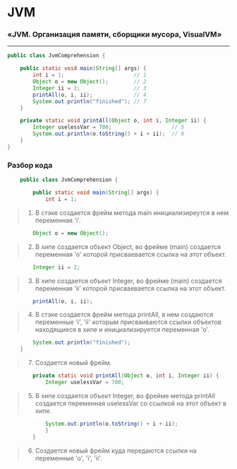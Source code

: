 # JVM
### «JVM. Организация памяти, сборщики мусора, VisualVM»
------------------------------------------------------------------
~~~java
public class JvmComprehension {

    public static void main(String[] args) {
        int i = 1;                      // 1
        Object o = new Object();        // 2
        Integer ii = 2;                 // 3
        printAll(o, i, ii);             // 4
        System.out.println("finished"); // 7
    }

    private static void printAll(Object o, int i, Integer ii) {
        Integer uselessVar = 700;                   // 5
        System.out.println(o.toString() + i + ii);  // 6
    }
}
~~~
### Разбор кода

~~~java
    public class JvmComprehension {

        public static void main(String[] args) {
            int i = 1;        
~~~
>1) В стэке создается фрейм метода main инициализиреутся в нем переменная 'i'.

~~~java
        Object o = new Object();
~~~
>2) В хипе создается объект Object, во фрейме (main) создается 
>переменная 'о' которой присваевается ссылка на этот объект.

~~~java
        Integer ii = 2;    
~~~
>3) В хипе создается объект Integer, во фрейме (main) создается
>переменная 'ii' которой присваевается ссылка на этот объект. 

~~~java
        printAll(o, i, ii);
~~~
>4) В стэке создается фрейм метода printAll, в нем создаются переменные 'i', 
>'ii' которым присваиваются ссылки объектов находящиеся в хипе и инициализируется
>переменная 'о'.

~~~java
        System.out.println("finished"); 
    }
~~~
>7) Создается новый фрейм.

~~~java
        private static void printAll(Object o, int i, Integer ii) {
            Integer uselessVar = 700;    
~~~
>5) В хипе создается объект Integer, во фрейме метода printAll создается 
>переменная uselessVar со ссылкой на этот объект в хипе.

~~~java
            System.out.println(o.toString() + i + ii);
            }
        }
~~~
>6) Создается новый фрейм куда передаются ссылки на переменные 'о', 'i', 'ii'.
